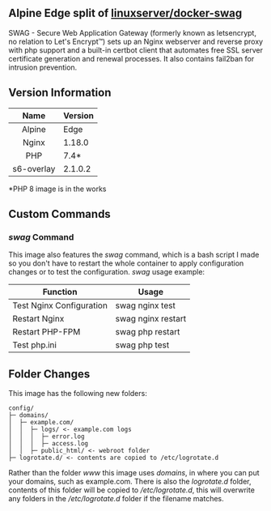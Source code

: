 ## Alpine Edge split of [linuxserver/docker-swag](https://github.com/linuxserver/docker-swag/)

SWAG - Secure Web Application Gateway (formerly known as letsencrypt, no relation to Let's Encrypt™) sets up an Nginx webserver and reverse proxy with php support and a built-in certbot client that automates free SSL server certificate generation and renewal processes. It also contains fail2ban for intrusion prevention.

## Version Information
| Name | Version |
| :---: | --- |
| Alpine | Edge |
| Nginx | 1.18.0 |
| PHP | 7.4* |
| s6-overlay | 2.1.0.2 |

*PHP 8 image is in the works

## Custom Commands
### *swag* Command
This image also features the *swag* command, which is a bash script I made so you don't have to restart the whole container to apply configuration changes or to test the configuration.
*swag* usage example:

|Function|Usage|
|--|--|
|Test Nginx Configuration|swag nginx test|
|Restart Nginx|swag nginx restart|
|Restart PHP-FPM|swag php restart|
|Test php.ini|swag php test|

## Folder Changes
This image has the following new folders:

    config/
    ├─ domains/
    │  ├─ example.com/
    │  │  ├─ logs/ <- example.com logs
    │  │  │  ├─ error.log
    │  │  │  ├─ access.log
    │  │  ├─ public_html/ <- webroot folder
    ├─ logrotate.d/ <- contents are copied to /etc/logrotate.d
Rather than the folder *www* this image uses *domains*, in where you can put your domains, such as example.com. There is also the *logrotate.d* folder, contents of this folder will be copied to */etc/logrotate.d*, this will overwrite any folders in the */etc/logrotate.d* folder if the filename matches.
